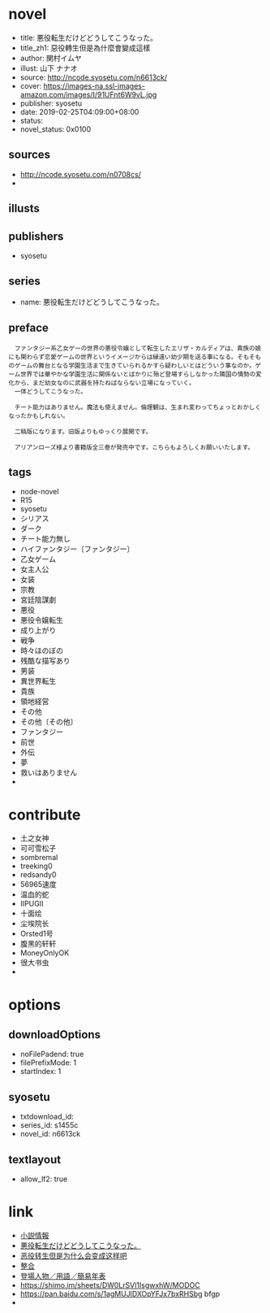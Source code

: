# novel

- title: 悪役転生だけどどうしてこうなった。
- title_zh1: 惡役轉生但是為什麼會變成這樣
- author: 関村イムヤ
- illust: 山下 ナナオ
- source: http://ncode.syosetu.com/n6613ck/
- cover: https://images-na.ssl-images-amazon.com/images/I/91UFnt6W9vL.jpg
- publisher: syosetu
- date: 2019-02-25T04:09:00+08:00
- status:
- novel_status: 0x0100

## sources

- http://ncode.syosetu.com/n0708cs/
- 

## illusts


## publishers

- syosetu

## series

- name: 悪役転生だけどどうしてこうなった。

## preface


```
　ファンタジー系乙女ゲーの世界の悪役令嬢として転生したエリザ・カルディアは、貴族の娘にも関わらず恋愛ゲームの世界というイメージからは縁遠い幼少期を送る事になる。そもそものゲームの舞台となる学園生活まで生きていられるかすら疑わしいとはどういう事なのか。ゲーム世界では華やかな学園生活に関係ないとばかりに殆ど登場すらしなかった隣国の情勢の変化から、まだ幼女なのに武器を持たねばならない立場になっていく。
　一体どうしてこうなった。

　チート能力はありません。魔法も使えません。倫理観は、生まれ変わってちょっとおかしくなったかもしれない。

　二稿版になります。旧版よりもゆっくり展開です。

　アリアンローズ様より書籍版全三巻が発売中です。こちらもよろしくお願いいたします。
```

## tags

- node-novel
- R15
- syosetu
- シリアス
- ダーク
- チート能力無し
- ハイファンタジー〔ファンタジー〕
- 乙女ゲーム
- 女主人公
- 女装
- 宗教
- 宮廷陰謀劇
- 悪役
- 悪役令嬢転生
- 成り上がり
- 戦争
- 時々ほのぼの
- 残酷な描写あり
- 男装
- 異世界転生
- 貴族
- 領地経営
- その他
- その他〔その他〕
- ファンタジー
- 前世
- 外伝
- 夢
- 救いはありません
- 

# contribute

- 土之女神
- 可可雪松子
- sombremal
- treeking0
- redsandy0
- 56965速度
- 温血的蛇
- IIPUGII
- 十面绘
- 尘埃院长
- Orsted1号
- 腹黑的轩轩
- MoneyOnlyOK
- 很大书虫
- 

# options

## downloadOptions

- noFilePadend: true
- filePrefixMode: 1
- startIndex: 1

## syosetu

- txtdownload_id:
- series_id: s1455c
- novel_id: n6613ck

## textlayout

- allow_lf2: true

# link

- [小説情報](https://ncode.syosetu.com/novelview/infotop/ncode/n6613ck/)
- [悪役転生だけどどうしてこうなった。](http://ncode.syosetu.com/s1455c/)
- [恶役转生但是为什么会变成这样吧](https://tieba.baidu.com/f?kw=%E6%81%B6%E5%BD%B9%E8%BD%AC%E7%94%9F%E4%BD%86%E6%98%AF%E4%B8%BA%E4%BB%80%E4%B9%88%E4%BC%9A%E5%8F%98%E6%88%90%E8%BF%99%E6%A0%B7&ie=utf-8&tp=0 "恶役转生但是为什么会变成这样")
- [整合](https://tieba.baidu.com/p/4757720966 "整合")
- [登場人物／用語／簡易年表](https://tieba.baidu.com/p/5516247077 "登場人物／用語／簡易年表")
- https://shimo.im/sheets/DW0LrSVl1IsgwxhW/MODOC
- https://pan.baidu.com/s/1agMUJlDXOpYFJx7bxRHSbg bfgp
- 
